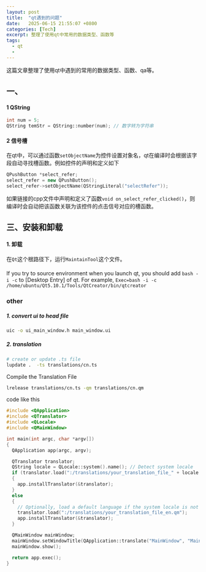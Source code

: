 ```yaml
---
layout: post
title:  "qt遇到的问题"
date:   2025-06-15 21:55:07 +0800
categories: [Tech]
excerpt: 整理了使用qt中常用的数据类型、函数等
tags:
  - qt 
  - 
---
```


这篇文章整理了使用qt中遇到的常用的数据类型、函数、qa等。

## 一、

#### 1 QString

```C++
int num = 5;
QString temStr = QString::number(num); // 数字转为字符串
```

#### 2 信号槽

在qt中，可以通过函数`setObjectName`为控件设置对象名，qt在编译时会根据该字段自动寻找槽函数。例如控件的声明和定义如下

```C++
QPushButton *select_refer;
select_refer = new QPushButton();
select_refer->setObjectName(QStringLiteral("selectRefer"));
```

如果链接的cpp文件中声明和定义了函数`void on_select_refer_clicked()`，则编译时会自动把该函数关联为该控件的点击信号对应的槽函数。

## 三、安装和卸载

#### 1. 卸载

在`Qt`这个根路径下，运行`MaintainTool`这个文件。

####

If you try to source environment when you launch qt, you should add `bash -i -c` to [Desktop Entry] of qt. For example, `Exec=bash -i -c /home/ubuntu/Qt5.10.1/Tools/QtCreator/bin/qtcreator`

### other

##### 1. convert ui to head file

```bash
uic -o ui_main_window.h main_window.ui
```

##### 2. translation

```bash
# create or update .ts file
lupdate .  -ts translations/cn.ts
```

Compile the Translation File

```bash
lrelease translations/cn.ts -qm translations/cn.qm
```

code like this

```c++
#include <QApplication>
#include <QTranslator>
#include <QLocale>
#include <QMainWindow>

int main(int argc, char *argv[]) 
{
  QApplication app(argc, argv);

  QTranslator translator;
  QString locale = QLocale::system().name(); // Detect system locale
  if (translator.load(":/translations/your_translation_file_" + locale + ".qm")) 
  {
    app.installTranslator(&translator);
  } 
  else 
  {
    // Optionally, load a default language if the system locale is not supported
    translator.load(":/translations/your_translation_file_en.qm");
    app.installTranslator(&translator);
  }

  QMainWindow mainWindow;
  mainWindow.setWindowTitle(QApplication::translate("MainWindow", "MainWindow"));
  mainWindow.show();

  return app.exec();
}
```
